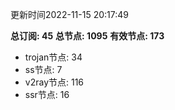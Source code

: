 更新时间2022-11-15 20:17:49

**总订阅: 45**
**总节点: 1095**
**有效节点: 173**
- trojan节点: 34
- ss节点: 7
- v2ray节点: 116
- ssr节点: 16
